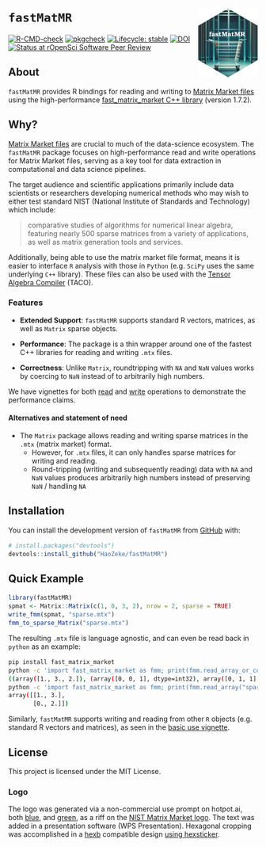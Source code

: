 
# `fastMatMR` <img src="man/figures/logo.png" align="right" height="139" alt="" />

<!-- badges: start -->

[![R-CMD-check](https://github.com/HaoZeke/fastMatMR/actions/workflows/R-CMD-check.yaml/badge.svg)](https://github.com/HaoZeke/fastMatMR/actions/workflows/R-CMD-check.yaml)
[![pkgcheck](https://github.com/HaoZeke/fastMatMR/workflows/pkgcheck/badge.svg)](https://github.com/HaoZeke/fastMatMR/actions?query=workflow%3Apkgcheck)
[![Lifecycle:
stable](https://img.shields.io/badge/lifecycle-stable-brightgreen.svg)](https://lifecycle.r-lib.org/articles/stages.html#stable)
[![DOI](https://zenodo.org/badge/685246044.svg)](https://zenodo.org/badge/latestdoi/685246044)
[![Status at rOpenSci Software Peer
Review](https://badges.ropensci.org/606_status.svg)](https://github.com/ropensci/software-review/issues/606)
<!-- badges: end -->

## About

`fastMatMR` provides R bindings for reading and writing to [Matrix
Market files](https://math.nist.gov/MatrixMarket/formats.html) using the
high-performance [fast_matrix_market C++
library](https://github.com/alugowski/fast_matrix_market) (version
1.7.2).

## Why?

[Matrix Market files](https://math.nist.gov/MatrixMarket/formats.html)
are crucial to much of the data-science ecosystem. The `fastMatMR`
package focuses on high-performance read and write operations for Matrix
Market files, serving as a key tool for data extraction in computational
and data science pipelines.

The target audience and scientific applications primarily include data
scientists or researchers developing numerical methods who may wish to
either test standard NIST (National Institute of Standards and
Technology) which include:

> comparative studies of algorithms for numerical linear algebra,
> featuring nearly 500 sparse matrices from a variety of applications,
> as well as matrix generation tools and services.

Additionally, being able to use the matrix market file format, means it
is easier to interface `R` analysis with those in `Python` (e.g. `SciPy`
uses the same underlying `C++` library). These files can also be used
with the [Tensor Algebra
Compiler](http://tensor-compiler.org/docs/tensors.html) (TACO).

### Features

- **Extended Support**: `fastMatMR` supports standard R vectors,
  matrices, as well as `Matrix` sparse objects.

- **Performance**: The package is a thin wrapper around one of the
  fastest C++ libraries for reading and writing `.mtx` files.

- **Correctness**: Unlike `Matrix`, roundtripping with `NA` and `NaN`
  values works by coercing to `NaN` instead of to arbitrarily high
  numbers.

We have vignettes for both
[read](https://haozeke.github.io/fastMatMR/articles/fmm_read_bench.html)
and
[write](https://haozeke.github.io/fastMatMR/articles/fmm_write_bench.html)
operations to demonstrate the performance claims.

#### Alternatives and statement of need

- The `Matrix` package allows reading and writing sparse matrices in the
  `.mtx` (matrix market) format.
  - However, for `.mtx` files, it can only handles sparse matrices for
    writing and reading.
  - Round-tripping (writing and subsequently reading) data with `NA` and
    `NaN` values produces arbitrarily high numbers instead of preserving
    `NaN` / handling `NA`

## Installation

You can install the development version of `fastMatMR` from
[GitHub](https://github.com/) with:

``` r
# install.packages("devtools")
devtools::install_github("HaoZeke/fastMatMR")
```

## Quick Example

``` r
library(fastMatMR)
spmat <- Matrix::Matrix(c(1, 0, 3, 2), nrow = 2, sparse = TRUE)
write_fmm(spmat, "sparse.mtx")
fmm_to_sparse_Matrix("sparse.mtx")
```

The resulting `.mtx` file is language agnostic, and can even be read
back in `python` as an example:

``` bash
pip install fast_matrix_market
python -c 'import fast_matrix_market as fmm; print(fmm.read_array_or_coo("sparse.mtx"))'
((array([1., 3., 2.]), (array([0, 0, 1], dtype=int32), array([0, 1, 1], dtype=int32))), (2, 2))
python -c 'import fast_matrix_market as fmm; print(fmm.read_array("sparse.mtx"))'
array([[1., 3.],
       [0., 2.]])
```

Similarly, `fastMatMR` supports writing and reading from other `R`
objects (e.g. standard R vectors and matrices), as seen in the [basic
use
vignette](https://haozeke.github.io/fastMatMR/articles/basic_usage.html).

## License

This project is licensed under the MIT License.

### Logo

The logo was generated via a non-commercial use prompt on hotpot.ai,
both [blue](https://hotpot.ai/s/art-generator/8-TNiwRilbBFnQHwK), and
[green](https://hotpot.ai/s/art-generator/8-E2dBngG5nRiwCeL), as a riff
on the [NIST Matrix Market logo](https://math.nist.gov/MatrixMarket/).
The text was added in a presentation software (WPS Presentation).
Hexagonal cropping was accomplished in a [hexb](http://hexb.in/)
compatible design [using
hexsticker](https://github.com/fridex/hexsticker).

